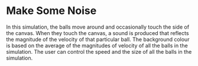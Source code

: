 # Make Some Noise

In this simulation, the balls move around and occasionally touch the side of the canvas. When they touch the canvas, a sound is produced that reflects the magnitude of the velocity of that particular ball. The background colour is based on the average of the magnitudes of velocity of all the balls in the simulation. The user can control the speed and the size of all the balls in the simulation.
